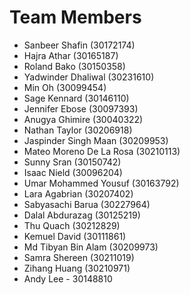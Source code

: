 # Team Members

- Sanbeer Shafin (30172174)
- Hajra Athar (30165187)
- Roland Bako (30150358)
- Yadwinder Dhaliwal (30231610)
- Min Oh (30099454)
- Sage Kennard (30146110)
- Jennifer Ebose (30097393)
- Anugya Ghimire (30040322)
- Nathan Taylor (30206918)
- Jaspinder Singh Maan (30209953)
- Mateo Moreno De La Rosa (30210113)
- Sunny Sran (30150742)
- Isaac Nield (30096204)
- Umar Mohammed Yousuf (30163792)
- Lara Agabrian (30207402)
- Sabyasachi Barua (30227964)
- Dalal Abdurazag (30125219)
- Thu Quach (30212829)
- Kemuel David (30111861)
- Md Tibyan Bin Alam (30209973) 
- Samra Shereen (30211019)
- Zihang Huang (30210971)
- Andy Lee - 30148810
